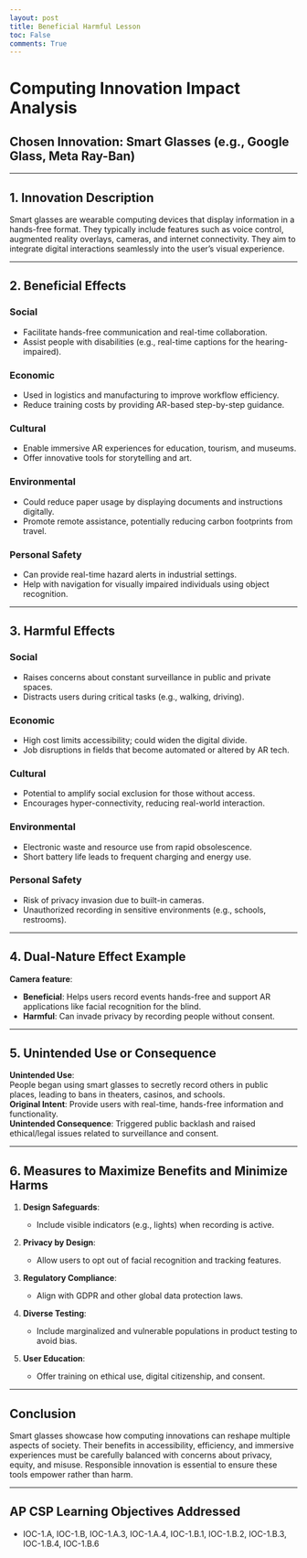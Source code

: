 ```yaml
---
layout: post
title: Beneficial Harmful Lesson
toc: False
comments: True
---
```




# Computing Innovation Impact Analysis

## Chosen Innovation: Smart Glasses (e.g., Google Glass, Meta Ray-Ban)

---

## 1. Innovation Description
Smart glasses are wearable computing devices that display information in a hands-free format. They typically include features such as voice control, augmented reality overlays, cameras, and internet connectivity. They aim to integrate digital interactions seamlessly into the user’s visual experience.

---

## 2. Beneficial Effects

### Social
- Facilitate hands-free communication and real-time collaboration.
- Assist people with disabilities (e.g., real-time captions for the hearing-impaired).

### Economic
- Used in logistics and manufacturing to improve workflow efficiency.
- Reduce training costs by providing AR-based step-by-step guidance.

### Cultural
- Enable immersive AR experiences for education, tourism, and museums.
- Offer innovative tools for storytelling and art.

### Environmental
- Could reduce paper usage by displaying documents and instructions digitally.
- Promote remote assistance, potentially reducing carbon footprints from travel.

### Personal Safety
- Can provide real-time hazard alerts in industrial settings.
- Help with navigation for visually impaired individuals using object recognition.

---

## 3. Harmful Effects

### Social
- Raises concerns about constant surveillance in public and private spaces.
- Distracts users during critical tasks (e.g., walking, driving).

### Economic
- High cost limits accessibility; could widen the digital divide.
- Job disruptions in fields that become automated or altered by AR tech.

### Cultural
- Potential to amplify social exclusion for those without access.
- Encourages hyper-connectivity, reducing real-world interaction.

### Environmental
- Electronic waste and resource use from rapid obsolescence.
- Short battery life leads to frequent charging and energy use.

### Personal Safety
- Risk of privacy invasion due to built-in cameras.
- Unauthorized recording in sensitive environments (e.g., schools, restrooms).

---

## 4. Dual-Nature Effect Example
**Camera feature**:  
- **Beneficial**: Helps users record events hands-free and support AR applications like facial recognition for the blind.  
- **Harmful**: Can invade privacy by recording people without consent.

---

## 5. Unintended Use or Consequence
**Unintended Use**:  
People began using smart glasses to secretly record others in public places, leading to bans in theaters, casinos, and schools.  
**Original Intent**: Provide users with real-time, hands-free information and functionality.  
**Unintended Consequence**: Triggered public backlash and raised ethical/legal issues related to surveillance and consent.

---

## 6. Measures to Maximize Benefits and Minimize Harms

1. **Design Safeguards**:
   - Include visible indicators (e.g., lights) when recording is active.

2. **Privacy by Design**:
   - Allow users to opt out of facial recognition and tracking features.

3. **Regulatory Compliance**:
   - Align with GDPR and other global data protection laws.

4. **Diverse Testing**:
   - Include marginalized and vulnerable populations in product testing to avoid bias.

5. **User Education**:
   - Offer training on ethical use, digital citizenship, and consent.

---

## Conclusion
Smart glasses showcase how computing innovations can reshape multiple aspects of society. Their benefits in accessibility, efficiency, and immersive experiences must be carefully balanced with concerns about privacy, equity, and misuse. Responsible innovation is essential to ensure these tools empower rather than harm.

---

## AP CSP Learning Objectives Addressed
- IOC-1.A, IOC-1.B, IOC-1.A.3, IOC-1.A.4, IOC-1.B.1, IOC-1.B.2, IOC-1.B.3, IOC-1.B.4, IOC-1.B.6


